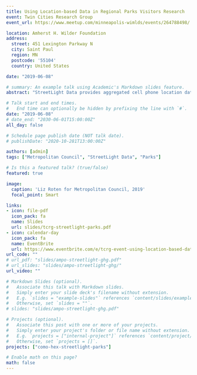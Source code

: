 ```yaml
---
title: Using Location-based Data in Regional Parks Visitors Research
event: Twin Cities Research Group
event_url: https://www.meetup.com/minneapolis-wimlds/events/264788498/

location: Amherst H. Wilder Foundation
address:
  street: 451 Lexington Parkway N
  city: Saint Paul
  region: MN
  postcode: '55104'
  country: United States

date: "2019-06-08"

# summary: An example talk using Academic's Markdown slides feature.
abstract: "StreetLight Data provides aggregated cell phone location data for transportation research. This talk will examine how the Research Team at the Metropolitan Council is using StreetLight to analyze visitor patterns in regional parks. We will cover topics including inferring traveler demographics -- such as race, income, education, and family status -- and limitations of the data. Finally, we will explore interactive visualizations using this powerful data source."

# Talk start and end times.
#   End time can optionally be hidden by prefixing the line with `#`.
date: "2019-06-08"
# date_end: "2030-06-01T15:00:00Z"
all_day: false

# Schedule page publish date (NOT talk date).
# publishDate: "2020-10-281T13:00:00Z"

authors: [admin]
tags: ["Metropolitan Council", "StreetLight Data", "Parks"]

# Is this a featured talk? (true/false)
featured: true

image:
  caption: 'Liz Roten for Metropolitan Council, 2019'
  focal_point: Smart

links:
- icon: file-pdf
  icon_pack: fa
  name: Slides
  url: slides/tcrg-streetlight-parks.pdf
- icon: calendar-day
  icon_pack: fa
  name: EventBrite
  url: https://www.eventbrite.com/e/tcrg-event-using-location-based-data-in-regional-parks-visitors-research-registration-60382855747#
url_code: ""
# url_pdf: "slides/ampo-streetlight-ghg.pdf"
# url_slides: "slides/ampo-streetlight-ghg/"
url_video: ""

# Markdown Slides (optional).
#   Associate this talk with Markdown slides.
#   Simply enter your slide deck's filename without extension.
#   E.g. `slides = "example-slides"` references `content/slides/example-slides.md`.
#   Otherwise, set `slides = ""`.
# slides: "slides/ampo-streetlight-ghg.pdf"

# Projects (optional).
#   Associate this post with one or more of your projects.
#   Simply enter your project's folder or file name without extension.
#   E.g. `projects = ["internal-project"]` references `content/project/deep-learning/index.md`.
#   Otherwise, set `projects = []`.
projects: ["como-hex-streetlight-parks"]

# Enable math on this page?
math: false
---
```

